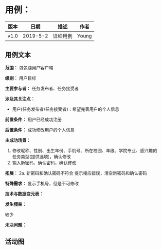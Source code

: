 # 用例：
| 版本 |   日期    | 描述 |  作者   |
| :--: | :-------: | :--: | :-----: |
| v1.0 | 2019-5-2 | 详细用例 | Young |
## 用例文本

**范围：** 包包赚用户客户端

**级别：** 用户目标

**主要参与者：** 任务发布者、任务接受者

**涉及其关注点：**

- 用户(任务发布者/任务接受者)：希望完善用户的个人信息

**前置条件：**
用户已经成功注册

**后置条件：**
成功修改用户的个人信息

**主成功场景：**
1. 修改昵称、性别、出生年份、手机号、所在校园、年级、学院专业、感兴趣的任务类型(提供选项)，确认修改
2. 输入新密码、确认密码，确认修改

**拓展：**
2a. 新密码和确认密码不符合
    提示相应错误，清空新密码和确认密码

**特殊需求：**
显示手机号，但是不可修改

**技术与数据变元表：**

**发生频率：**

较少

**未决问题：**

## 活动图